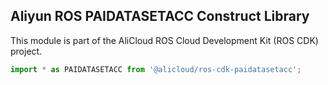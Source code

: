 ## Aliyun ROS PAIDATASETACC Construct Library

This module is part of the AliCloud ROS Cloud Development Kit (ROS CDK) project.

```ts
import * as PAIDATASETACC from '@alicloud/ros-cdk-paidatasetacc';
```